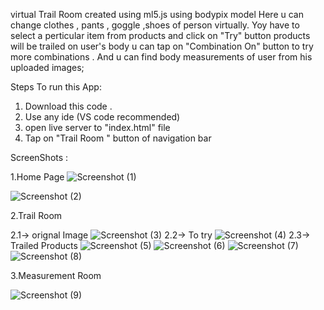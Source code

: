 virtual Trail Room created using ml5.js using bodypix model 
Here u can change clothes , pants , goggle  ,shoes of person virtually.
Yoy have to select a perticular item from products and  click on "Try" button products will be trailed on user's body
u can tap on "Combination On" button to try more combinations . And u can find body measurements of user from his uploaded images;

Steps To run this App:
1. Download this code .
2. Use any ide (VS code recommended) 
3. open live server to "index.html" file
4. Tap on  "Trail Room " button of navigation bar 

ScreenShots :

1.Home Page
 ![Screenshot (1)](https://user-images.githubusercontent.com/55945522/137471334-6bbe7953-92e2-4802-beb8-cd08fb709c4e.png)
 
![Screenshot (2)](https://user-images.githubusercontent.com/55945522/137471440-f6ba7fe3-c542-48ba-92b1-bd99807f5a69.png)

2.Trail Room 

2.1-> orignal Image
![Screenshot (3)](https://user-images.githubusercontent.com/55945522/137471443-823d5d44-97bc-4d72-b0c9-79a2f1c70549.png)
2.2-> To try
![Screenshot (4)](https://user-images.githubusercontent.com/55945522/137471448-1961c6ee-af3d-434e-9a2b-d0b04d4615b3.png)
2.3-> Trailed Products
![Screenshot (5)](https://user-images.githubusercontent.com/55945522/137471463-46d8a5f4-ddd4-48ee-816c-12fe6078f446.png)
![Screenshot (6)](https://user-images.githubusercontent.com/55945522/137471855-991fac05-d8e9-48f7-8f13-7634d79c118d.png)
![Screenshot (7)](https://user-images.githubusercontent.com/55945522/137471410-af007daa-19a0-454a-b35e-3814c44480e2.png)
![Screenshot (8)](https://user-images.githubusercontent.com/55945522/137471413-e5aa930b-4897-4f41-a467-0a74bf9c1262.png)

3.Measurement Room

![Screenshot (9)](https://user-images.githubusercontent.com/55945522/137471433-7fd08284-5723-4f5c-a26d-a4bd995813c8.png)
